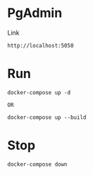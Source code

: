 
# PgAdmin

Link
```
http://localhost:5050
```


# Run

```
docker-compose up -d

OR

docker-compose up --build
```


# Stop

```
docker-compose down
```

